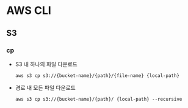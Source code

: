 # AWS CLI

## S3

### cp

- S3 내 하나의 파일 다운로드
  ```
  aws s3 cp s3://{bucket-name}/{path}/{file-name} {local-path}
  ```
  
- 경로 내 모든 파일 다운로드
  ```
  aws s3 cp s3://{bucket-name}/{path}/ {local-path} --recursive
  ```
  